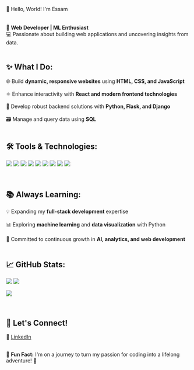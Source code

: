 👋 Hello, World! I'm Essam  
<br>  
🌟 **Web Developer | ML Enthusiast**  
💻 Passionate about building web applications and uncovering insights from data.  
<br>  

## ✨ What I Do:  
🌐 Build **dynamic, responsive websites** using **HTML, CSS, and JavaScript**  <br>  
⚛️ Enhance interactivity with **React and modern frontend technologies**  <br>  
🐍 Develop robust backend solutions with **Python, Flask, and Django**  <br>  
🗃️ Manage and query data using **SQL**  
<br>  

## 🛠️ Tools & Technologies:
<p align="left">
  <img src="https://img.shields.io/badge/Python-3776AB?style=for-the-badge&logo=python&logoColor=white"/>
  <img src="https://img.shields.io/badge/Flask-000000?style=for-the-badge&logo=flask&logoColor=white"/>
  <img src="https://img.shields.io/badge/Django-092E20?style=for-the-badge&logo=django&logoColor=white"/>
  <img src="https://img.shields.io/badge/HTML5-E34F26?style=for-the-badge&logo=html5&logoColor=white"/>
  <img src="https://img.shields.io/badge/CSS3-1572B6?style=for-the-badge&logo=css3&logoColor=white"/>
  <img src="https://img.shields.io/badge/JavaScript-F7DF1E?style=for-the-badge&logo=javascript&logoColor=black"/>
  <img src="https://img.shields.io/badge/React-20232A?style=for-the-badge&logo=react&logoColor=61DAFB"/>
  <img src="https://img.shields.io/badge/SQL-003B57?style=for-the-badge&logo=postgresql&logoColor=white"/>
  <img src="https://img.shields.io/badge/GitHub-181717?style=for-the-badge&logo=github&logoColor=white"/>
</p>  
<br>

## 📚 Always Learning:  
💡 Expanding my **full-stack development** expertise  <br>  
📊 Exploring **machine learning** and **data visualization** with Python  <br>  
🧠 Committed to continuous growth in **AI, analytics, and web development**  
<br>  

## 📈 GitHub Stats:
<p align="left">
  <img src="https://github-readme-stats.vercel.app/api?username=essambhatti&show_icons=true&theme=react&hide_title=true"/>
  <img src="https://github-readme-streak-stats.herokuapp.com/?user=essambhatti&theme=react"/>
</p>  

<p align="left">
  <img src="https://github-readme-stats.vercel.app/api/top-langs/?username=essambhatti&layout=compact&theme=react"/>
</p>  
<br>  

## 🔗 Let's Connect!  
💼 [LinkedIn](https://www.linkedin.com/in/muhammad-essam-bhatti-447b78330/)  
<br>  

🌈 **Fun Fact:** I'm on a journey to turn my passion for coding into a lifelong adventure! 🚀  
